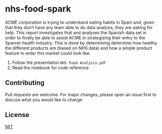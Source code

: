 # nhs-food-spark

ACME corporation is trying to understand eating habits in Spain and, given that they don’t have any team able to do data analysis, they are asking for help. This report investigates that and analyses the Spanish data set in order to finally be able to assist ACME in strategizing their entry to the Spanish health industry. This is done by determining determine how healthy the different products are (based on NHS data) and how a simple product feature to enter this market could look like.

1. Follow the presentation ```NHS Food Analysis.pdf```
2. Read the notebook for code reference

## Contributing
Pull requests are welcome. For major changes, please open an issue first to discuss what you would like to change

## License
[MIT](https://choosealicense.com/licenses/mit/)

